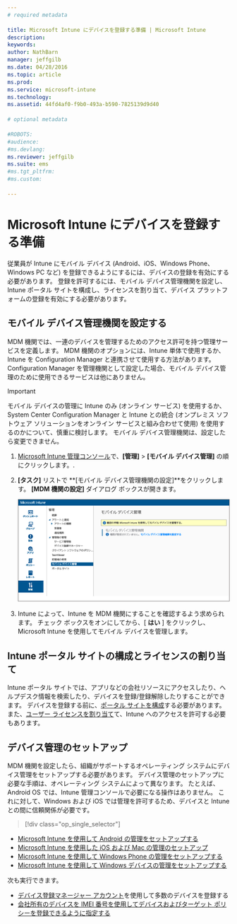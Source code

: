 ```yaml
---
# required metadata

title: Microsoft Intune にデバイスを登録する準備 | Microsoft Intune
description:
keywords:
author: NathBarn
manager: jeffgilb
ms.date: 04/28/2016
ms.topic: article
ms.prod:
ms.service: microsoft-intune
ms.technology:
ms.assetid: 44fd4af0-f9b0-493a-b590-7825139d9d40

# optional metadata

#ROBOTS:
#audience:
#ms.devlang:
ms.reviewer: jeffgilb
ms.suite: ems
#ms.tgt_pltfrm:
#ms.custom:

---
```


# Microsoft Intune にデバイスを登録する準備
従業員が Intune にモバイル デバイス (Android、iOS、Windows Phone、Windows PC など) を登録できるようにするには、デバイスの登録を有効にする必要があります。 登録を許可するには、モバイル デバイス管理機関を設定し、Intune ポータル サイトを構成し、ライセンスを割り当て、デバイス プラットフォームの登録を有効にする必要があります。

## <a name="BKMK_Set_MDM_Authority"></a>モバイル デバイス管理機関を設定する
MDM 機関では、一連のデバイスを管理するためのアクセス許可を持つ管理サービスを定義します。 MDM 機関のオプションには、Intune 単体で使用するか、Intune を Configuration Manager と連携させて使用する方法があります。 Configuration Manager を管理機関として設定した場合、モバイル デバイス管理のために使用できるサービスは他にありません。

>[!IMPORTANT]
> モバイル デバイスの管理に Intune のみ (オンライン サービス) を使用するか、System Center Configuration Manager と Intune との統合 (オンプレミス ソフトウェア ソリューションをオンライン サービスと組み合わせて使用) を使用するのかについて、慎重に検討します。 モバイル デバイス管理機関は、設定したら変更できません。



1.  [Microsoft Intune 管理コンソール](http://manage.microsoft.com)で、**[管理]**  &gt;  **[モバイル デバイス管理]** の順にクリックします。.

2.  **[タスク]** リストで **[モバイル デバイス管理機関の設定]**をクリックします。 **[MDM 機関の設定]** ダイアログ ボックスが開きます。

    ![[MDM 機関の設定] ダイアログ ボックス](../media/intune-mdm-authority.png)

3.  Intune によって、Intune を MDM 機関にすることを確認するよう求められます。 チェック ボックスをオンにしてから、[ **はい** ] をクリックし、Microsoft Intune を使用してモバイル デバイスを管理します。

## Intune ポータル サイトの構成とライセンスの割り当て
Intune ポータル サイトでは、アプリなどの会社リソースにアクセスしたり、ヘルプデスク情報を検索したり、デバイスを登録/登録解除したりすることができます。 デバイスを登録する前に、[ポータル サイトを構成](/intune/get-started/get-started-with-a-paid-subscription-to-microsoft-intune-step-7)する必要があります。 また、[ユーザー ライセンスを割り当て](/intune/get-started/get-started-with-a-paid-subscription-to-microsoft-intune-step-4)て、Intune へのアクセスを許可する必要もあります。

## デバイス管理のセットアップ
MDM 機関を設定したら、組織がサポートするオペレーティング システムにデバイス管理をセットアップする必要があります。 デバイス管理のセットアップに必要な手順は、オペレーティング システムによって異なります。 たとえば、Android OS では、Intune 管理コンソールで必要になる操作はありません。 これに対して、Windows および iOS では管理を許可するため、デバイスと Intune との間に信頼関係が必要です。

> [!div class="op_single_selector"]
- [Microsoft Intune を使用して Android の管理をセットアップする](set-up-android-management-with-microsoft-intune.md)
- [Microsoft Intune を使用した iOS および Mac の管理のセットアップ](set-up-ios-and-mac-management-with-microsoft-intune.md)
- [Microsoft Intune を使用して Windows Phone の管理をセットアップする](set-up-windows-phone-management-with-microsoft-intune.md)
- [Microsoft Intune を使用して Windows デバイスの管理をセットアップする](set-up-windows-device-management-with-microsoft-intune.md)

次も実行できます。
 - [デバイス登録マネージャー アカウント](enroll-corporate-owned-devices-with-the-device-enrollment-manager-in-microsoft-intune.md)を使用して多数のデバイスを登録する
 - [会社所有のデバイスを IMEI 番号を使用してデバイスおよびターゲット ポリシーを登録できるように指定する](specify-corporate-owned-devices-with-international-mobile-equipment-identity-imei-numbers.md)


<!--HONumber=May16_HO1-->


